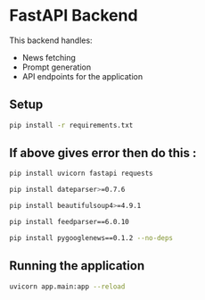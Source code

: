 # FastAPI Backend

This backend handles:
- News fetching
- Prompt generation
- API endpoints for the application

## Setup

```bash
pip install -r requirements.txt
```

## If above gives error then do this : 

```bash
pip install uvicorn fastapi requests
```

```bash
pip install dateparser>=0.7.6
```

```bash
pip install beautifulsoup4>=4.9.1
```

```bash
pip install feedparser==6.0.10
```

```bash
pip install pygooglenews==0.1.2 --no-deps
```

## Running the application

```bash
uvicorn app.main:app --reload
```








